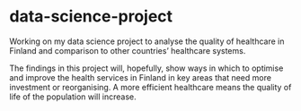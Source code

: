 # data-science-project
Working on my data science project to analyse the quality of healthcare in Finland and comparison to other countries’ healthcare systems.  
  
The findings in this project will, hopefully, show ways in which to optimise and improve the health services in Finland in key areas that need more investment or reorganising. A more efficient healthcare means the quality of life of the population will increase.
